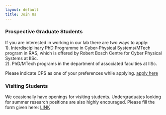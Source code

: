 ```yaml
---
layout: default
title: Join Us
---
```



### Prospective Graduate Students
If you are interested in working in our lab there are two ways to apply: <br/>
1). Interdisciplinary PhD Programme in Cyber-Physical Systems/MTech program in RAS, which is offered by Robert Bosch Centre for Cyber Physical Systems at IISc.<br/>
2). PhD/MTech  programs in the department of associated faculties at IISc.

Please indicate CPS as one of your preferences while applying.  [apply here](https://admissions.iisc.ac.in/) 
 

### Visiting Students 
We ocasionally have openings for visiting students. Undergraduates looking for summer research positions are also highly encouraged. 
Please fill the form given here: [LINK](https://forms.office.com/pages/responsepage.aspx?id=l80Vb6f240Gyxa1Bk5dkdvKXgsXI3OpDphK4K00SJghUM0laRENaRjNPSUpXQVIwRlVDTlM5TE9GWS4u)
